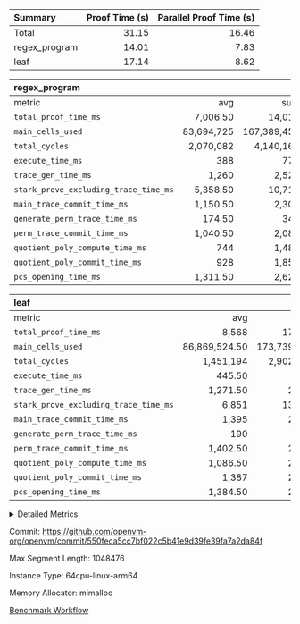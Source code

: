 | Summary | Proof Time (s) | Parallel Proof Time (s) |
|:---|---:|---:|
| Total |  31.15 |  16.46 |
| regex_program |  14.01 |  7.83 |
| leaf |  17.14 |  8.62 |


| regex_program |||||
|:---|---:|---:|---:|---:|
|metric|avg|sum|max|min|
| `total_proof_time_ms ` |  7,006.50 |  14,013 |  7,834 |  6,179 |
| `main_cells_used     ` |  83,694,725 |  167,389,450 |  93,699,990 |  73,689,460 |
| `total_cycles        ` |  2,070,082 |  4,140,164 |  2,225,434 |  1,914,730 |
| `execute_time_ms     ` |  388 |  776 |  470 |  306 |
| `trace_gen_time_ms   ` |  1,260 |  2,520 |  1,298 |  1,222 |
| `stark_prove_excluding_trace_time_ms` |  5,358.50 |  10,717 |  6,066 |  4,651 |
| `main_trace_commit_time_ms` |  1,150.50 |  2,301 |  1,327 |  974 |
| `generate_perm_trace_time_ms` |  174.50 |  349 |  194 |  155 |
| `perm_trace_commit_time_ms` |  1,040.50 |  2,081 |  1,181 |  900 |
| `quotient_poly_compute_time_ms` |  744 |  1,488 |  884 |  604 |
| `quotient_poly_commit_time_ms` |  928 |  1,856 |  1,086 |  770 |
| `pcs_opening_time_ms ` |  1,311.50 |  2,623 |  1,385 |  1,238 |

| leaf |||||
|:---|---:|---:|---:|---:|
|metric|avg|sum|max|min|
| `total_proof_time_ms ` |  8,568 |  17,136 |  8,623 |  8,513 |
| `main_cells_used     ` |  86,869,524.50 |  173,739,049 |  88,130,050 |  85,608,999 |
| `total_cycles        ` |  1,451,194 |  2,902,388 |  1,475,939 |  1,426,449 |
| `execute_time_ms     ` |  445.50 |  891 |  486 |  405 |
| `trace_gen_time_ms   ` |  1,271.50 |  2,543 |  1,345 |  1,198 |
| `stark_prove_excluding_trace_time_ms` |  6,851 |  13,702 |  6,873 |  6,829 |
| `main_trace_commit_time_ms` |  1,395 |  2,790 |  1,396 |  1,394 |
| `generate_perm_trace_time_ms` |  190 |  380 |  192 |  188 |
| `perm_trace_commit_time_ms` |  1,402.50 |  2,805 |  1,409 |  1,396 |
| `quotient_poly_compute_time_ms` |  1,086.50 |  2,173 |  1,099 |  1,074 |
| `quotient_poly_commit_time_ms` |  1,387 |  2,774 |  1,392 |  1,382 |
| `pcs_opening_time_ms ` |  1,384.50 |  2,769 |  1,397 |  1,372 |



<details>
<summary>Detailed Metrics</summary>

| group | num_segments | keygen_time_ms | commit_exe_time_ms |
| --- | --- | --- | --- |
| regex_program | 2 | 634 | 41 | 

| group | air_name | quotient_deg | interactions | constraints |
| --- | --- | --- | --- | --- |
| leaf | AccessAdapterAir<2> | 4 | 5 | 11 | 
| leaf | AccessAdapterAir<4> | 4 | 5 | 11 | 
| leaf | AccessAdapterAir<8> | 4 | 5 | 11 | 
| leaf | FriReducedOpeningAir | 4 | 39 | 60 | 
| leaf | JalRangeCheckAir | 4 | 9 | 11 | 
| leaf | NativePoseidon2Air<BabyBearParameters>, 1> | 4 | 136 | 533 | 
| leaf | PhantomAir | 4 | 3 | 4 | 
| leaf | ProgramAir | 1 | 1 | 4 | 
| leaf | VariableRangeCheckerAir | 1 | 1 | 4 | 
| leaf | VmAirWrapper<AluNativeAdapterAir, FieldArithmeticCoreAir> | 4 | 15 | 23 | 
| leaf | VmAirWrapper<BranchNativeAdapterAir, BranchEqualCoreAir<1> | 4 | 11 | 22 | 
| leaf | VmAirWrapper<NativeAdapterAir<2, 0>, PublicValuesCoreAir> | 4 | 11 | 23 | 
| leaf | VmAirWrapper<NativeLoadStoreAdapterAir<1>, NativeLoadStoreCoreAir<1> | 4 | 15 | 16 | 
| leaf | VmAirWrapper<NativeLoadStoreAdapterAir<4>, NativeLoadStoreCoreAir<4> | 4 | 15 | 16 | 
| leaf | VmAirWrapper<NativeVectorizedAdapterAir<4>, FieldExtensionCoreAir> | 4 | 15 | 23 | 
| leaf | VmConnectorAir | 4 | 5 | 9 | 
| leaf | VolatileBoundaryAir | 4 | 4 | 16 | 
| regex_program | AccessAdapterAir<16> | 4 | 5 | 11 | 
| regex_program | AccessAdapterAir<2> | 4 | 5 | 11 | 
| regex_program | AccessAdapterAir<32> | 4 | 5 | 11 | 
| regex_program | AccessAdapterAir<4> | 4 | 5 | 11 | 
| regex_program | AccessAdapterAir<64> | 4 | 5 | 11 | 
| regex_program | AccessAdapterAir<8> | 4 | 5 | 11 | 
| regex_program | BitwiseOperationLookupAir<8> | 2 | 2 | 4 | 
| regex_program | KeccakVmAir | 4 | 321 | 4,380 | 
| regex_program | MemoryMerkleAir<8> | 4 | 4 | 38 | 
| regex_program | PersistentBoundaryAir<8> | 4 | 3 | 5 | 
| regex_program | PhantomAir | 4 | 3 | 4 | 
| regex_program | Poseidon2PeripheryAir<BabyBearParameters>, 1> | 2 | 1 | 286 | 
| regex_program | ProgramAir | 1 | 1 | 4 | 
| regex_program | RangeTupleCheckerAir<2> | 1 | 1 | 4 | 
| regex_program | Rv32HintStoreAir | 4 | 18 | 23 | 
| regex_program | VariableRangeCheckerAir | 1 | 1 | 4 | 
| regex_program | VmAirWrapper<Rv32BaseAluAdapterAir, BaseAluCoreAir<4, 8> | 4 | 20 | 31 | 
| regex_program | VmAirWrapper<Rv32BaseAluAdapterAir, LessThanCoreAir<4, 8> | 4 | 18 | 36 | 
| regex_program | VmAirWrapper<Rv32BaseAluAdapterAir, ShiftCoreAir<4, 8> | 4 | 24 | 85 | 
| regex_program | VmAirWrapper<Rv32BranchAdapterAir, BranchEqualCoreAir<4> | 4 | 11 | 17 | 
| regex_program | VmAirWrapper<Rv32BranchAdapterAir, BranchLessThanCoreAir<4, 8> | 4 | 13 | 32 | 
| regex_program | VmAirWrapper<Rv32CondRdWriteAdapterAir, Rv32JalLuiCoreAir> | 4 | 10 | 15 | 
| regex_program | VmAirWrapper<Rv32JalrAdapterAir, Rv32JalrCoreAir> | 4 | 16 | 16 | 
| regex_program | VmAirWrapper<Rv32LoadStoreAdapterAir, LoadSignExtendCoreAir<4, 8> | 4 | 18 | 27 | 
| regex_program | VmAirWrapper<Rv32LoadStoreAdapterAir, LoadStoreCoreAir<4> | 4 | 17 | 34 | 
| regex_program | VmAirWrapper<Rv32MultAdapterAir, DivRemCoreAir<4, 8> | 4 | 25 | 76 | 
| regex_program | VmAirWrapper<Rv32MultAdapterAir, MulHCoreAir<4, 8> | 4 | 24 | 23 | 
| regex_program | VmAirWrapper<Rv32MultAdapterAir, MultiplicationCoreAir<4, 8> | 4 | 19 | 13 | 
| regex_program | VmAirWrapper<Rv32RdWriteAdapterAir, Rv32AuipcCoreAir> | 4 | 12 | 11 | 
| regex_program | VmConnectorAir | 4 | 5 | 9 | 

| group | air_name | idx | rows | prep_cols | perm_cols | main_cols | cells |
| --- | --- | --- | --- | --- | --- | --- | --- |
| leaf | AccessAdapterAir<2> | 0 | 1,048,576 |  | 12 | 11 | 24,117,248 | 
| leaf | AccessAdapterAir<2> | 1 | 1,048,576 |  | 12 | 11 | 24,117,248 | 
| leaf | AccessAdapterAir<4> | 0 | 524,288 |  | 12 | 13 | 13,107,200 | 
| leaf | AccessAdapterAir<4> | 1 | 524,288 |  | 12 | 13 | 13,107,200 | 
| leaf | AccessAdapterAir<8> | 0 | 16,384 |  | 12 | 17 | 475,136 | 
| leaf | AccessAdapterAir<8> | 1 | 16,384 |  | 12 | 17 | 475,136 | 
| leaf | FriReducedOpeningAir | 0 | 524,288 |  | 44 | 27 | 37,224,448 | 
| leaf | FriReducedOpeningAir | 1 | 524,288 |  | 44 | 27 | 37,224,448 | 
| leaf | JalRangeCheckAir | 0 | 32,768 |  | 16 | 12 | 917,504 | 
| leaf | JalRangeCheckAir | 1 | 32,768 |  | 16 | 12 | 917,504 | 
| leaf | NativePoseidon2Air<BabyBearParameters>, 1> | 0 | 65,536 |  | 160 | 399 | 36,634,624 | 
| leaf | NativePoseidon2Air<BabyBearParameters>, 1> | 1 | 65,536 |  | 160 | 399 | 36,634,624 | 
| leaf | PhantomAir | 0 | 8,192 |  | 8 | 6 | 114,688 | 
| leaf | PhantomAir | 1 | 8,192 |  | 8 | 6 | 114,688 | 
| leaf | ProgramAir | 0 | 262,144 |  | 8 | 10 | 4,718,592 | 
| leaf | ProgramAir | 1 | 262,144 |  | 8 | 10 | 4,718,592 | 
| leaf | VariableRangeCheckerAir | 0 | 262,144 | 2 | 8 | 1 | 2,359,296 | 
| leaf | VariableRangeCheckerAir | 1 | 262,144 | 2 | 8 | 1 | 2,359,296 | 
| leaf | VmAirWrapper<AluNativeAdapterAir, FieldArithmeticCoreAir> | 0 | 1,048,576 |  | 20 | 29 | 51,380,224 | 
| leaf | VmAirWrapper<AluNativeAdapterAir, FieldArithmeticCoreAir> | 1 | 1,048,576 |  | 20 | 29 | 51,380,224 | 
| leaf | VmAirWrapper<BranchNativeAdapterAir, BranchEqualCoreAir<1> | 0 | 262,144 |  | 16 | 23 | 10,223,616 | 
| leaf | VmAirWrapper<BranchNativeAdapterAir, BranchEqualCoreAir<1> | 1 | 262,144 |  | 16 | 23 | 10,223,616 | 
| leaf | VmAirWrapper<NativeAdapterAir<2, 0>, PublicValuesCoreAir> | 0 | 64 |  | 16 | 23 | 2,496 | 
| leaf | VmAirWrapper<NativeAdapterAir<2, 0>, PublicValuesCoreAir> | 1 | 64 |  | 16 | 23 | 2,496 | 
| leaf | VmAirWrapper<NativeLoadStoreAdapterAir<1>, NativeLoadStoreCoreAir<1> | 0 | 524,288 |  | 24 | 21 | 23,592,960 | 
| leaf | VmAirWrapper<NativeLoadStoreAdapterAir<1>, NativeLoadStoreCoreAir<1> | 1 | 524,288 |  | 24 | 21 | 23,592,960 | 
| leaf | VmAirWrapper<NativeLoadStoreAdapterAir<4>, NativeLoadStoreCoreAir<4> | 0 | 65,536 |  | 24 | 27 | 3,342,336 | 
| leaf | VmAirWrapper<NativeLoadStoreAdapterAir<4>, NativeLoadStoreCoreAir<4> | 1 | 65,536 |  | 24 | 27 | 3,342,336 | 
| leaf | VmAirWrapper<NativeVectorizedAdapterAir<4>, FieldExtensionCoreAir> | 0 | 131,072 |  | 20 | 38 | 7,602,176 | 
| leaf | VmAirWrapper<NativeVectorizedAdapterAir<4>, FieldExtensionCoreAir> | 1 | 131,072 |  | 20 | 38 | 7,602,176 | 
| leaf | VmConnectorAir | 0 | 2 | 1 | 12 | 5 | 34 | 
| leaf | VmConnectorAir | 1 | 2 | 1 | 12 | 5 | 34 | 
| leaf | VolatileBoundaryAir | 0 | 524,288 |  | 8 | 11 | 9,961,472 | 
| leaf | VolatileBoundaryAir | 1 | 524,288 |  | 8 | 11 | 9,961,472 | 

| group | air_name | segment | rows | prep_cols | perm_cols | main_cols | cells |
| --- | --- | --- | --- | --- | --- | --- | --- |
| regex_program | AccessAdapterAir<2> | 1 | 64 |  | 12 | 11 | 1,472 | 
| regex_program | AccessAdapterAir<4> | 1 | 32 |  | 12 | 13 | 800 | 
| regex_program | AccessAdapterAir<8> | 0 | 131,072 |  | 12 | 17 | 3,801,088 | 
| regex_program | AccessAdapterAir<8> | 1 | 2,048 |  | 12 | 17 | 59,392 | 
| regex_program | BitwiseOperationLookupAir<8> | 0 | 65,536 | 3 | 8 | 2 | 655,360 | 
| regex_program | BitwiseOperationLookupAir<8> | 1 | 65,536 | 3 | 8 | 2 | 655,360 | 
| regex_program | KeccakVmAir | 0 | 1 |  | 532 | 3,163 | 3,695 | 
| regex_program | KeccakVmAir | 1 | 32 |  | 532 | 3,163 | 118,240 | 
| regex_program | MemoryMerkleAir<8> | 0 | 131,072 |  | 12 | 32 | 5,767,168 | 
| regex_program | MemoryMerkleAir<8> | 1 | 4,096 |  | 12 | 32 | 180,224 | 
| regex_program | PersistentBoundaryAir<8> | 0 | 131,072 |  | 8 | 20 | 3,670,016 | 
| regex_program | PersistentBoundaryAir<8> | 1 | 2,048 |  | 8 | 20 | 57,344 | 
| regex_program | PhantomAir | 0 | 1 |  | 8 | 6 | 14 | 
| regex_program | PhantomAir | 1 | 1 |  | 8 | 6 | 14 | 
| regex_program | Poseidon2PeripheryAir<BabyBearParameters>, 1> | 0 | 16,384 |  | 8 | 300 | 5,046,272 | 
| regex_program | Poseidon2PeripheryAir<BabyBearParameters>, 1> | 1 | 2,048 |  | 8 | 300 | 630,784 | 
| regex_program | ProgramAir | 0 | 131,072 |  | 8 | 10 | 2,359,296 | 
| regex_program | ProgramAir | 1 | 131,072 |  | 8 | 10 | 2,359,296 | 
| regex_program | RangeTupleCheckerAir<2> | 0 | 524,288 | 2 | 8 | 1 | 4,718,592 | 
| regex_program | RangeTupleCheckerAir<2> | 1 | 524,288 | 2 | 8 | 1 | 4,718,592 | 
| regex_program | Rv32HintStoreAir | 0 | 16,384 |  | 24 | 32 | 917,504 | 
| regex_program | VariableRangeCheckerAir | 0 | 262,144 | 2 | 8 | 1 | 2,359,296 | 
| regex_program | VariableRangeCheckerAir | 1 | 262,144 | 2 | 8 | 1 | 2,359,296 | 
| regex_program | VmAirWrapper<Rv32BaseAluAdapterAir, BaseAluCoreAir<4, 8> | 0 | 1,048,576 |  | 28 | 36 | 67,108,864 | 
| regex_program | VmAirWrapper<Rv32BaseAluAdapterAir, BaseAluCoreAir<4, 8> | 1 | 524,288 |  | 28 | 36 | 33,554,432 | 
| regex_program | VmAirWrapper<Rv32BaseAluAdapterAir, LessThanCoreAir<4, 8> | 0 | 32,768 |  | 24 | 37 | 1,998,848 | 
| regex_program | VmAirWrapper<Rv32BaseAluAdapterAir, LessThanCoreAir<4, 8> | 1 | 32,768 |  | 24 | 37 | 1,998,848 | 
| regex_program | VmAirWrapper<Rv32BaseAluAdapterAir, ShiftCoreAir<4, 8> | 0 | 131,072 |  | 28 | 53 | 10,616,832 | 
| regex_program | VmAirWrapper<Rv32BaseAluAdapterAir, ShiftCoreAir<4, 8> | 1 | 131,072 |  | 28 | 53 | 10,616,832 | 
| regex_program | VmAirWrapper<Rv32BranchAdapterAir, BranchEqualCoreAir<4> | 0 | 262,144 |  | 16 | 26 | 11,010,048 | 
| regex_program | VmAirWrapper<Rv32BranchAdapterAir, BranchEqualCoreAir<4> | 1 | 131,072 |  | 16 | 26 | 5,505,024 | 
| regex_program | VmAirWrapper<Rv32BranchAdapterAir, BranchLessThanCoreAir<4, 8> | 0 | 131,072 |  | 20 | 32 | 6,815,744 | 
| regex_program | VmAirWrapper<Rv32BranchAdapterAir, BranchLessThanCoreAir<4, 8> | 1 | 131,072 |  | 20 | 32 | 6,815,744 | 
| regex_program | VmAirWrapper<Rv32CondRdWriteAdapterAir, Rv32JalLuiCoreAir> | 0 | 65,536 |  | 16 | 18 | 2,228,224 | 
| regex_program | VmAirWrapper<Rv32CondRdWriteAdapterAir, Rv32JalLuiCoreAir> | 1 | 65,536 |  | 16 | 18 | 2,228,224 | 
| regex_program | VmAirWrapper<Rv32JalrAdapterAir, Rv32JalrCoreAir> | 0 | 131,072 |  | 20 | 28 | 6,291,456 | 
| regex_program | VmAirWrapper<Rv32JalrAdapterAir, Rv32JalrCoreAir> | 1 | 65,536 |  | 20 | 28 | 3,145,728 | 
| regex_program | VmAirWrapper<Rv32LoadStoreAdapterAir, LoadSignExtendCoreAir<4, 8> | 0 | 1,024 |  | 28 | 36 | 65,536 | 
| regex_program | VmAirWrapper<Rv32LoadStoreAdapterAir, LoadSignExtendCoreAir<4, 8> | 1 | 2 |  | 28 | 36 | 128 | 
| regex_program | VmAirWrapper<Rv32LoadStoreAdapterAir, LoadStoreCoreAir<4> | 0 | 1,048,576 |  | 28 | 41 | 72,351,744 | 
| regex_program | VmAirWrapper<Rv32LoadStoreAdapterAir, LoadStoreCoreAir<4> | 1 | 1,048,576 |  | 28 | 41 | 72,351,744 | 
| regex_program | VmAirWrapper<Rv32MultAdapterAir, DivRemCoreAir<4, 8> | 0 | 128 |  | 40 | 59 | 12,672 | 
| regex_program | VmAirWrapper<Rv32MultAdapterAir, MulHCoreAir<4, 8> | 0 | 256 |  | 40 | 39 | 20,224 | 
| regex_program | VmAirWrapper<Rv32MultAdapterAir, MultiplicationCoreAir<4, 8> | 0 | 32,768 |  | 28 | 31 | 1,933,312 | 
| regex_program | VmAirWrapper<Rv32MultAdapterAir, MultiplicationCoreAir<4, 8> | 1 | 32,768 |  | 28 | 31 | 1,933,312 | 
| regex_program | VmAirWrapper<Rv32RdWriteAdapterAir, Rv32AuipcCoreAir> | 0 | 32,768 |  | 16 | 20 | 1,179,648 | 
| regex_program | VmAirWrapper<Rv32RdWriteAdapterAir, Rv32AuipcCoreAir> | 1 | 32,768 |  | 16 | 20 | 1,179,648 | 
| regex_program | VmConnectorAir | 0 | 2 | 1 | 12 | 5 | 34 | 
| regex_program | VmConnectorAir | 1 | 2 | 1 | 12 | 5 | 34 | 

| group | idx | trace_gen_time_ms | total_proof_time_ms | total_cycles | total_cells | stark_prove_excluding_trace_time_ms | quotient_poly_compute_time_ms | quotient_poly_commit_time_ms | perm_trace_commit_time_ms | pcs_opening_time_ms | main_trace_commit_time_ms | main_cells_used | generate_perm_trace_time_ms | execute_time_ms |
| --- | --- | --- | --- | --- | --- | --- | --- | --- | --- | --- | --- | --- | --- | --- |
| leaf | 0 | 1,198 | 8,513 | 1,475,939 | 225,774,050 | 6,829 | 1,074 | 1,382 | 1,409 | 1,372 | 1,396 | 88,130,050 | 192 | 486 | 
| leaf | 1 | 1,345 | 8,623 | 1,426,449 | 225,774,050 | 6,873 | 1,099 | 1,392 | 1,396 | 1,397 | 1,394 | 85,608,999 | 188 | 405 | 

| group | segment | trace_gen_time_ms | total_proof_time_ms | total_cycles | total_cells | stark_prove_excluding_trace_time_ms | quotient_poly_compute_time_ms | quotient_poly_commit_time_ms | perm_trace_commit_time_ms | pcs_opening_time_ms | main_trace_commit_time_ms | main_cells_used | generate_perm_trace_time_ms | execute_time_ms |
| --- | --- | --- | --- | --- | --- | --- | --- | --- | --- | --- | --- | --- | --- | --- |
| regex_program | 0 | 1,298 | 7,834 | 2,225,434 | 210,931,487 | 6,066 | 884 | 1,086 | 1,181 | 1,385 | 1,327 | 93,699,990 | 194 | 470 | 
| regex_program | 1 | 1,222 | 6,179 | 1,914,730 | 150,470,512 | 4,651 | 604 | 770 | 900 | 1,238 | 974 | 73,689,460 | 155 | 306 | 

</details>


Commit: https://github.com/openvm-org/openvm/commit/550feca5cc7bf022c5b41e9d39fe39fa7a2da84f

Max Segment Length: 1048476

Instance Type: 64cpu-linux-arm64

Memory Allocator: mimalloc

[Benchmark Workflow](https://github.com/openvm-org/openvm/actions/runs/13768672425)
